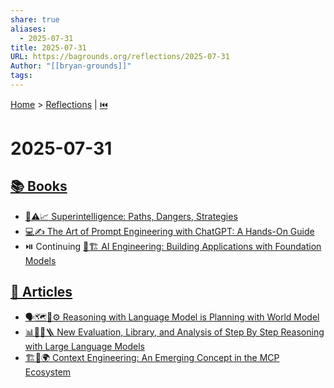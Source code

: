 ```yaml
---
share: true
aliases:
  - 2025-07-31
title: 2025-07-31
URL: https://bagrounds.org/reflections/2025-07-31
Author: "[[bryan-grounds]]"
tags: 
---
```

[Home](../index.md) > [Reflections](./index.md) | [⏮️](./2025-07-30.md)  
# 2025-07-31  
## [📚 Books](../books/index.md)  
- [🤖⚠️📈 Superintelligence: Paths, Dangers, Strategies](../books/superintelligence-paths-dangers-strategies.md)  
- [💻✍️ The Art of Prompt Engineering with ChatGPT: A Hands-On Guide](../books/the-art-of-prompt-engineering-with-chatgpt-a-hands-on-guide.md)  
- ⏯️ Continuing [🤖🏗️ AI Engineering: Building Applications with Foundation Models](../books/ai-engineering-building-applications-with-foundation-models.md)  
  
## [📄 Articles](../articles/index.md)  
- [🗣️🗺️🤖⚙️ Reasoning with Language Model is Planning with World Model](../articles/reasoning-with-language-model-is-planning-with-world-model.md)  
- [📊🔎🤖🪜 New Evaluation, Library, and Analysis of Step By Step Reasoning with Large Language Models](../articles/new-evaluation-library-and-analysis-of-step-by-step-reasoning-with-large-language-models.md)  
- [🏗️🧩🌍 Context Engineering: An Emerging Concept in the MCP Ecosystem](../articles/context-engineering-an-emerging-concept-in-the-mcp-ecosystem.md)
